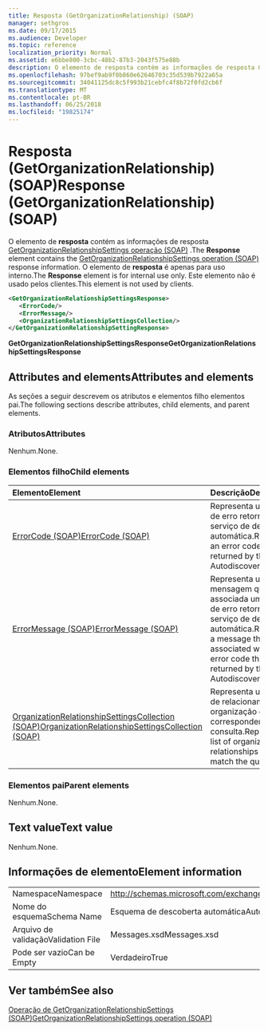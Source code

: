 ```yaml
---
title: Resposta (GetOrganizationRelationship) (SOAP)
manager: sethgros
ms.date: 09/17/2015
ms.audience: Developer
ms.topic: reference
localization_priority: Normal
ms.assetid: e6bbe800-3cbc-48b2-87b3-2043f575e88b
description: O elemento de resposta contém as informações de resposta GetOrganizationRelationshipSettings operação (SOAP). O elemento de resposta é apenas para uso interno. Este elemento não é usado pelos clientes.
ms.openlocfilehash: 97bef9ab9f0b860e62646703c35d539b7922a65a
ms.sourcegitcommit: 34041125dc8c5f993b21cebfc4f8b72f0fd2cb6f
ms.translationtype: MT
ms.contentlocale: pt-BR
ms.lasthandoff: 06/25/2018
ms.locfileid: "19825174"
---
```

# <a name="response-getorganizationrelationship-soap"></a><span data-ttu-id="4fa89-105">Resposta (GetOrganizationRelationship) (SOAP)</span><span class="sxs-lookup"><span data-stu-id="4fa89-105">Response (GetOrganizationRelationship) (SOAP)</span></span>

<span data-ttu-id="4fa89-106">O elemento de **resposta** contém as informações de resposta [GetOrganizationRelationshipSettings operação (SOAP)](getorganizationrelationshipsettings-operation-soap.md) .</span><span class="sxs-lookup"><span data-stu-id="4fa89-106">The **Response** element contains the [GetOrganizationRelationshipSettings operation (SOAP)](getorganizationrelationshipsettings-operation-soap.md) response information.</span></span> <span data-ttu-id="4fa89-107">O elemento de **resposta** é apenas para uso interno.</span><span class="sxs-lookup"><span data-stu-id="4fa89-107">The **Response** element is for internal use only.</span></span> <span data-ttu-id="4fa89-108">Este elemento não é usado pelos clientes.</span><span class="sxs-lookup"><span data-stu-id="4fa89-108">This element is not used by clients.</span></span> 
  
```XML
<GetOrganizationRelationshipSettingsResponse>
   <ErrorCode/>
   <ErrorMessage/>
   <OrganizationRelationshipSettingsCollection/>
</GetOrganizationRelationshipSettingResponse>
```

 <span data-ttu-id="4fa89-109">**GetOrganizationRelationshipSettingsResponse**</span><span class="sxs-lookup"><span data-stu-id="4fa89-109">**GetOrganizationRelationshipSettingsResponse**</span></span>
## <a name="attributes-and-elements"></a><span data-ttu-id="4fa89-110">Attributes and elements</span><span class="sxs-lookup"><span data-stu-id="4fa89-110">Attributes and elements</span></span>

<span data-ttu-id="4fa89-111">As seções a seguir descrevem os atributos e elementos filho elementos pai.</span><span class="sxs-lookup"><span data-stu-id="4fa89-111">The following sections describe attributes, child elements, and parent elements.</span></span>
  
### <a name="attributes"></a><span data-ttu-id="4fa89-112">Atributos</span><span class="sxs-lookup"><span data-stu-id="4fa89-112">Attributes</span></span>

<span data-ttu-id="4fa89-113">Nenhum.</span><span class="sxs-lookup"><span data-stu-id="4fa89-113">None.</span></span>
  
### <a name="child-elements"></a><span data-ttu-id="4fa89-114">Elementos filho</span><span class="sxs-lookup"><span data-stu-id="4fa89-114">Child elements</span></span>

|<span data-ttu-id="4fa89-115">**Elemento**</span><span class="sxs-lookup"><span data-stu-id="4fa89-115">**Element**</span></span>|<span data-ttu-id="4fa89-116">**Descrição**</span><span class="sxs-lookup"><span data-stu-id="4fa89-116">**Description**</span></span>|
|:-----|:-----|
|[<span data-ttu-id="4fa89-117">ErrorCode (SOAP)</span><span class="sxs-lookup"><span data-stu-id="4fa89-117">ErrorCode (SOAP)</span></span>](errorcode-soap.md) <br/> |<span data-ttu-id="4fa89-118">Representa um código de erro retornado pelo serviço de descoberta automática.</span><span class="sxs-lookup"><span data-stu-id="4fa89-118">Represents an error code that is returned by the Autodiscover service.</span></span>  <br/> |
|[<span data-ttu-id="4fa89-119">ErrorMessage (SOAP)</span><span class="sxs-lookup"><span data-stu-id="4fa89-119">ErrorMessage (SOAP)</span></span>](errormessage-soap.md) <br/> |<span data-ttu-id="4fa89-120">Representa uma mensagem que está associada um código de erro retornado pelo serviço de descoberta automática.</span><span class="sxs-lookup"><span data-stu-id="4fa89-120">Represents a message that is associated with an error code that is returned by the Autodiscover service.</span></span>  <br/> |
|[<span data-ttu-id="4fa89-121">OrganizationRelationshipSettingsCollection (SOAP)</span><span class="sxs-lookup"><span data-stu-id="4fa89-121">OrganizationRelationshipSettingsCollection (SOAP)</span></span>](organizationrelationshipsettingscollection-soap.md) <br/> |<span data-ttu-id="4fa89-122">Representa uma lista de relacionamentos da organização que correspondem à consulta.</span><span class="sxs-lookup"><span data-stu-id="4fa89-122">Represents a list of organization relationships that match the query.</span></span>  <br/> |
   
### <a name="parent-elements"></a><span data-ttu-id="4fa89-123">Elementos pai</span><span class="sxs-lookup"><span data-stu-id="4fa89-123">Parent elements</span></span>

<span data-ttu-id="4fa89-124">Nenhum.</span><span class="sxs-lookup"><span data-stu-id="4fa89-124">None.</span></span>
  
## <a name="text-value"></a><span data-ttu-id="4fa89-125">Text value</span><span class="sxs-lookup"><span data-stu-id="4fa89-125">Text value</span></span>

<span data-ttu-id="4fa89-126">Nenhum.</span><span class="sxs-lookup"><span data-stu-id="4fa89-126">None.</span></span>
  
## <a name="element-information"></a><span data-ttu-id="4fa89-127">Informações de elemento</span><span class="sxs-lookup"><span data-stu-id="4fa89-127">Element information</span></span>

|||
|:-----|:-----|
|<span data-ttu-id="4fa89-128">Namespace</span><span class="sxs-lookup"><span data-stu-id="4fa89-128">Namespace</span></span>  <br/> |http://schemas.microsoft.com/exchange/2010/Autodiscover  <br/> |
|<span data-ttu-id="4fa89-129">Nome do esquema</span><span class="sxs-lookup"><span data-stu-id="4fa89-129">Schema Name</span></span>  <br/> |<span data-ttu-id="4fa89-130">Esquema de descoberta automática</span><span class="sxs-lookup"><span data-stu-id="4fa89-130">Autodiscover schema</span></span>  <br/> |
|<span data-ttu-id="4fa89-131">Arquivo de validação</span><span class="sxs-lookup"><span data-stu-id="4fa89-131">Validation File</span></span>  <br/> |<span data-ttu-id="4fa89-132">Messages.xsd</span><span class="sxs-lookup"><span data-stu-id="4fa89-132">Messages.xsd</span></span>  <br/> |
|<span data-ttu-id="4fa89-133">Pode ser vazio</span><span class="sxs-lookup"><span data-stu-id="4fa89-133">Can be Empty</span></span>  <br/> |<span data-ttu-id="4fa89-134">Verdadeiro</span><span class="sxs-lookup"><span data-stu-id="4fa89-134">True</span></span>  <br/> |
   
## <a name="see-also"></a><span data-ttu-id="4fa89-135">Ver também</span><span class="sxs-lookup"><span data-stu-id="4fa89-135">See also</span></span>



[<span data-ttu-id="4fa89-136">Operação de GetOrganizationRelationshipSettings (SOAP)</span><span class="sxs-lookup"><span data-stu-id="4fa89-136">GetOrganizationRelationshipSettings operation (SOAP)</span></span>](getorganizationrelationshipsettings-operation-soap.md)

